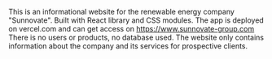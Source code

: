This is an informational website for the renewable energy company "Sunnovate". Built with React library and CSS modules. The app is deployed on vercel.com and can get access on https://www.sunnovate-group.com
There is no users or products, no database used. The website only contains information about the company and its services for prospective clients.
